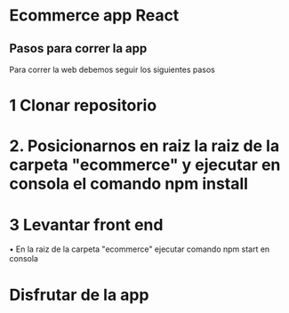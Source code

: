 # Ecommerce app React

## Pasos para correr la app
Para correr la web debemos seguir los siguientes pasos

# 1 Clonar repositorio
# 2. Posicionarnos en raiz la raiz de la carpeta "ecommerce" y ejecutar en consola el comando npm install
# 3 Levantar front end
• En la raiz de la carpeta "ecommerce" ejecutar comando npm start en consola

# Disfrutar de la app
